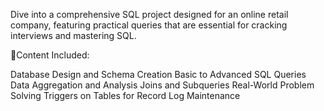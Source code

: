 Dive into a comprehensive SQL project designed for an online retail company, featuring practical queries that are essential for cracking interviews and mastering SQL.

📌Content Included:

Database Design and Schema Creation
Basic to Advanced SQL Queries
Data Aggregation and Analysis
Joins and Subqueries
Real-World Problem Solving
Triggers on Tables for Record Log Maintenance

